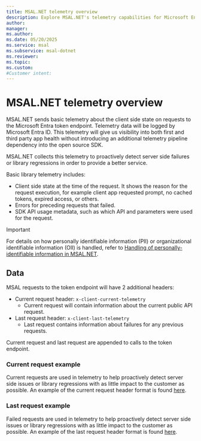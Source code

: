 ```yaml
---
title: MSAL.NET telemetry overview
description: Explore MSAL.NET's telemetry capabilities for Microsoft Entra token endpoint requests. Learn about client-side state, error tracking, and SDK API usage metadata.
author: 
manager: 
ms.author: 
ms.date: 05/20/2025
ms.service: msal
ms.subservice: msal-dotnet
ms.reviewer: 
ms.topic: 
ms.custom: 
#Customer intent: 
---
```


# MSAL.NET telemetry overview

MSAL.NET sends basic telemetry about the client side state on requests to the Microsoft Entra token endpoint. Telemetry data will be logged by Microsoft Entra ID. This telemetry will give us visibility into both first and third party app health without introducing an additional telemetry pipeline dependency into the open source SDK.

MSAL.NET collects this telemetry to proactively detect server side failures or library regressions in order to provide a better service.

Basic library telemetry includes:

* Client side state at the time of the request. It shows the reason for the request execution, for example client app requested prompt, no cached tokens, expired access, or others.
* Errors for preceding requests that failed.
* SDK API usage metadata, such as which API and parameters were used for the request.

>[!IMPORTANT]
>For details on how personally identifiable information (PII) or organizational identifiable information (OII) is handled, refer to [Handling of personally-identifiable information in MSAL.NET](handling-pii.md).

## Data

MSAL requests to the token endpoint will have 2 additional headers:

* Current request header: `x-client-current-telemetry`
  * Current request will contain information about the current public API request.
* Last request header: `x-client-last-telemetry`
  * Last request contains information about failures for any previous requests.

Current request and last request are appended to calls to the token endpoint.

### Current request example

Current requests are used in telemetry to help proactively detect server side issues or library regressions with as little impact to the customer as possible. An example of the current request header format is found [here](https://github.com/AzureAD/microsoft-authentication-library-for-dotnet/blob/3d9cb46d824820a580b7f826a71ecd5beb8131a8/src/client/Microsoft.Identity.Client/TelemetryCore/Http/HttpTelemetryManager.cs#L108).

### Last request example

Failed requests are used in telemetry to help proactively detect server side issues or library regressions with as little impact to the customer as possible. An example of the last request header format is found [here](https://github.com/AzureAD/microsoft-authentication-library-for-dotnet/blob/3d9cb46d824820a580b7f826a71ecd5beb8131a8/src/client/Microsoft.Identity.Client/TelemetryCore/Http/HttpTelemetryManager.cs#L51).
